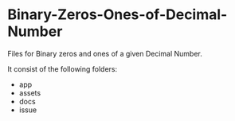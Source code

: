 # Binary-Zeros-Ones-of-Decimal-Number
Files for Binary zeros and ones of a given Decimal Number.

It consist of the following folders:

- app
- assets
- docs
- issue